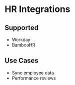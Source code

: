 # HR Integrations

## Supported
- Workday
- BambooHR

## Use Cases
- Sync employee data
- Performance reviews
